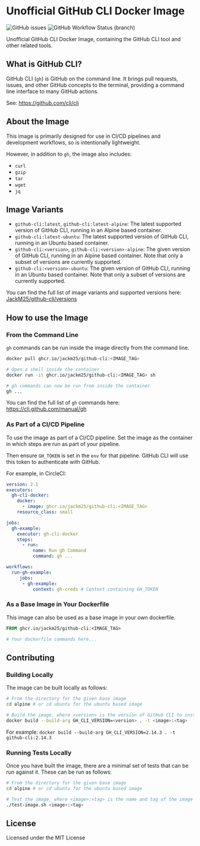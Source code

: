# Unofficial GitHub CLI Docker Image

![GitHub issues](https://img.shields.io/github/issues-raw/jackm25/docker-github-cli)
![GitHub Workflow Status (branch)](https://img.shields.io/github/workflow/status/Jackm25/docker-github-cli/Build%20and%20Publish/main)

Unofficial GitHub CLI Docker Image, containing the GitHub CLI tool and other related tools.

## What is GitHub CLI?

GitHub CLI (`gh`) is GitHub on the command line. It brings pull requests, issues, and other GitHub concepts to the terminal, providing a command line interface to many GitHub actions.

See: https://github.com/cli/cli

## About the Image
This image is primarily designed for use in CI/CD pipelines and development workflows, so is intentionally lightweight.

However, in addition to `gh`, the image also includes:
*  `curl`
*  `gzip`
*  `tar`
*  `wget`
*  `jq`

## Image Variants

* `github-cli:latest`, `github-cli:latest-alpine`: The latest supported version of GitHub CLI, running in an Alpine based container.
* `github-cli:latest-ubuntu`: The latest supported version of GitHub CLI, running in an Ubuntu based container.
* `github-cli:<version>`, `github-cli:<version>-alpine`: The given version of GitHub CLI, running in an Alpine based container. Note that only a subset of versions are currently supported.
* `github-cli:<version>-ubuntu`: The given version of GitHub CLI, running in an Ubuntu based container. Note that only a subset of versions are currently supported.

You can find the full list of image variants and supported versions here: [JackM25/github-cli/versions](https://github.com/JackM25/docker-github-cli/pkgs/container/github-cli/versions)

## How to use the Image
### From the Command Line
`gh` commands can be run inside the image directly from the command line.

```bash
docker pull ghcr.io/jackm25/github-cli:<IMAGE_TAG>

# Open a shell inside the container
docker run -it ghcr.io/jackm25/github-cli:<IMAGE_TAG> sh

# gh commands can now be run from inside the container
gh ...
```

You can find the full list of `gh` commands here: https://cli.github.com/manual/gh 

### As Part of a CI/CD Pipeline
To use the image as part of a CI/CD pipeline. Set the image as the container in which steps are run as part of your pipeline.

Then ensure `GH_TOKEN` is set in the `env` for that pipeline. GitHub CLI will use this token to authenticate with GitHub.

For example, in CircleCI:
```yaml
version: 2.1
executors:
  gh-cli-docker:
    docker:
      - image: ghcr.io/jackm25/github-cli:<IMAGE_TAG>
    resource_class: small

jobs:
  gh-example:
    executor: gh-cli-docker
    steps:
      - run:
          name: Run gh Command
          command: gh ...

workflows:
  run-gh-example:
     jobs:
      - gh-example:
          context: gh-creds # Context containing GH_TOKEN
```

### As a Base Image in Your Dockerfile
This image can also be used as a base image in your own dockerfile.

```dockerfile
FROM ghcr.io/jackm25/github-cli:<IMAGE_TAG>

# Your dockerfile commands here...
```

## Contributing
### Building Locally
The image can be built locally as follows:
```bash
# From the directory for the given base image
cd alpine # or cd ubuntu for the ubuntu based image

# Build the image, where <version> is the version of GitHub CLI to install
docker build --build-arg GH_CLI_VERSION=<version> . -t <image>:<tag>
```
For example: `docker build --build-arg GH_CLI_VERSION=2.14.3 . -t github-cli:2.14.3`

### Running Tests Locally
Once you have built the image, there are a minimal set of tests that can be run against it. These can be run as follows:
```bash
# From the directory for the given base image
cd alpine # or cd ubuntu for the ubuntu based image

# Test the image, where <image>:<tag> is the name and tag of the image to test
./test-image.sh <image>:<tag>
```

## License
Licensed under the MIT License